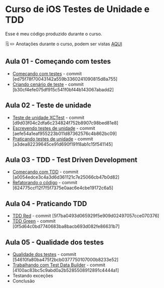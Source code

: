 # Curso de iOS Testes de Unidade e TDD

Esse é meu código produzido durante o curso.

:spiral_notepad: :pencil2: Anotações durante o curso, podem ser vistas [AQUI](https://marcoaurelio.slite.com/api/s/note/VBsto6h9Ei4gNhonwKfnQd/iOS-Testes-de-Unidade-e-TDD)

## Aula 01 - Começando com testes
- [Começando com testes](https://github.com/aureliomarco/alura-ios-testes-de-unidade-tdd/commit/ed75f78f70043142a559b3360241090815d8a755) - commit [ed75f78f70043142a559b3360241090815d8a755]
- [Criando cenário de teste](https://github.com/aureliomarco/alura-ios-testes-de-unidade-tdd/commit/b30cf4efe075df915c541f0bf44b143067abadd2) - commit [b30cf4efe075df915c541f0bf44b143067abadd2]

## Aula 02 - Teste de unidade
- [Teste de unidade XCTest](https://github.com/aureliomarco/alura-ios-testes-de-unidade-tdd/commit/d9d03f04c2dfa6c234824f752b8907c98bed81e8) - commit [d9d03f04c2dfa6c234824f752b8907c98bed81e8]
- [Escrevendo testes de unidade](https://github.com/aureliomarco/alura-ios-testes-de-unidade-tdd/commit/aefe54a1eaf955223b011d87362576c4b862bc09) - commit [aefe54a1eaf955223b011d87362576c4b862bc09]
- [Praticando testes de unidade](https://github.com/aureliomarco/alura-ios-testes-de-unidade-tdd/commit/a3dea82239645ce91d690f191f8ab1c15f541145) - commit [a3dea82239645ce91d690f191f8ab1c15f541145]

## Aula 03 - TDD - Test Driven Development
- [Começando com TDD](https://github.com/aureliomarco/alura-ios-testes-de-unidade-tdd/commit/a0054edce3c4a3d6d361121c7e25066cb47b0d82) - commit [a0054edce3c4a3d6d361121c7e25066cb47b0d82]
- [Refatorando o código](https://github.com/aureliomarco/alura-ios-testes-de-unidade-tdd/commit/624775ccf12f7f5f7375e0aac6e4cbe19172c6a5) - commit [624775ccf12f7f5f7375e0aac6e4cbe19172c6a5]

## Aula 04 - Praticando TDD
- [TDD Red](https://github.com/aureliomarco/alura-ios-testes-de-unidade-tdd/commit/5f7ba0493d065929f5e909d02497057cce070376) - commit [5f7ba0493d065929f5e909d02497057cce070376]
- [TDD Green](https://github.com/aureliomarco/alura-ios-testes-de-unidade-tdd/commit/0f5d64c0bd7740683ba8bacb693d082fe86631b7) - commit [0f5d64c0bd7740683ba8bacb693d082fe86631b7]

## Aula 05 - Qualidade dos testes
- [Qualidade dos testes](https://github.com/aureliomarco/alura-ios-testes-de-unidade-tdd/commit/54610fa80ba475f2bcb0377750107000b8233e52) - commit [54610fa80ba475f2bcb0377750107000b8233e52]
- [Trabalhando com Test Data Builder](https://github.com/aureliomarco/alura-ios-testes-de-unidade-tdd/commit/4100ac83bc5c9abd0a2b5285508912891c4444a1) - commit [4100ac83bc5c9abd0a2b5285508912891c4444a1]
- Testando exceções
- Conclusão

